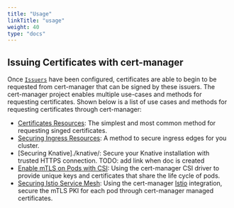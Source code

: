 ```yaml
---
title: "Usage"
linkTitle: "usage"
weight: 40
type: "docs"
---
```


## Issuing Certificates with cert-manager

Once [`Issuers`](../configuration/) have been configured, certificates
are able to begin to be requested from cert-manager that can be signed by these
issuers. The cert-manager project enables multiple use-cases and methods for
requesting certificates. Shown below is a list of use cases and methods for
requesting certificates through cert-manager:

- [Certificates Resources](./certificate/): The simplest and most common method for
  requesting singed certificates.
- [Securing Ingress Resources](./ingress/): A method to secure ingress edges
  for you cluster.
- [Securing Knative]./knative/: Secure your Knative installation with
  trusted HTTPS connection. TODO: add link when doc is created
- [Enable mTLS on Pods with CSI](./csi/): Using the cert-manager CSI
  driver to provide unique keys and certificates that share the life cycle of
  pods.
- [Securing Istio Service Mesh](./istio/): Using the cert-manager
  [Istio](https://istio.io) integration, secure the mTLS PKI for each pod
  through cert-manager managed certificates.
